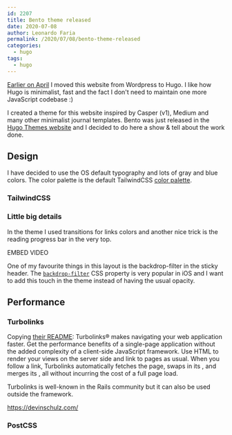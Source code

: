 ```yaml
---
id: 2207
title: Bento theme released
date: 2020-07-08
author: Leonardo Faria
permalink: /2020/07/08/bento-theme-released
categories:
  - hugo
tags:
  - hugo
---
```


[Earlier on April](/2020/04/21/moving-to-hugo/) I moved this website from Wordpress to Hugo. I like how Hugo is minimalist, fast and the fact I don't need to maintain one more JavaScript codebase :) 

I created a theme for this website inspired by Casper (v1), Medium and many other minimalist journal templates. Bento was just released in the [Hugo Themes website](https://themes.gohugo.io/) and I decided to do here a show & tell about the work done.

## Design

I have decided to use the OS default typography and lots of gray and blue colors. The color palette is the default TailwindCSS [color palette](https://tailwindcss.com/docs/customizing-colors/#default-color-palette).

### TailwindCSS

### Little big details

In the theme I used transitions for links colors and another nice trick is the reading progress bar in the very top. 

EMBED VIDEO

One of my favourite things in this layout is the backdrop-filter in the sticky header. The  [`backdrop-filter`](https://web.dev/backdrop-filter/) CSS property is very popular in iOS and I want to add this touch in the theme instead of having the usual opacity.

## Performance

### Turbolinks

Copying [their README](https://github.com/turbolinks/turbolinks): Turbolinks® makes navigating your web application faster. Get the performance benefits of a single-page application without the added complexity of a client-side JavaScript framework. Use HTML to render your views on the server side and link to pages as usual. When you follow a link, Turbolinks automatically fetches the page, swaps in its <body>, and merges its <head>, all without incurring the cost of a full page load.

Turbolinks is well-known in the Rails community but it can also be used outside the framework. 

https://devinschulz.com/

### PostCSS